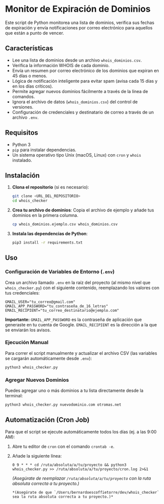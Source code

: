 # Monitor de Expiración de Dominios

Este script de Python monitorea una lista de dominios, verifica sus fechas de expiración y envía notificaciones por correo electrónico para aquellos que están a punto de vencer.

## Características

- Lee una lista de dominios desde un archivo `whois_dominios.csv`.
- Verifica la información WHOIS de cada dominio.
- Envía un resumen por correo electrónico de los dominios que expiran en 45 días o menos.
- Lógica de notificación inteligente para evitar spam (avisa cada 15 días y en los días críticos).
- Permite agregar nuevos dominios fácilmente a través de la línea de comandos.
- Ignora el archivo de datos (`whois_dominios.csv`) del control de versiones.
- Configuración de credenciales y destinatario de correo a través de un archivo `.env`.

## Requisitos

- Python 3
- `pip` para instalar dependencias.
- Un sistema operativo tipo Unix (macOS, Linux) con `cron` y `whois` instalado.

## Instalación

1.  **Clona el repositorio** (si es necesario):
    ```bash
    git clone <URL_DEL_REPOSITORIO>
    cd whois_checker
    ```

2.  **Crea tu archivo de dominios**:
    Copia el archivo de ejemplo y añade tus dominios en la primera columna.
    ```bash
    cp whois_dominios.ejemplo.csv whois_dominios.csv
    ```

3.  **Instala las dependencias de Python**:
    ```bash
    pip3 install -r requirements.txt
    ```

## Uso

### Configuración de Variables de Entorno (`.env`)

Crea un archivo llamado `.env` en la raíz del proyecto (al mismo nivel que `whois_checker.py`) con el siguiente contenido, reemplazando los valores con tus credenciales:

```
GMAIL_USER="tu_correo@gmail.com"
GMAIL_APP_PASSWORD="tu_contraseña_de_16_letras"
EMAIL_RECIPIENT="tu_correo_destinatario@ejemplo.com"
```

**Importante:** `GMAIL_APP_PASSWORD` es la contraseña de aplicación que generaste en tu cuenta de Google. `EMAIL_RECIPIENT` es la dirección a la que se enviarán los avisos.

### Ejecución Manual

Para correr el script manualmente y actualizar el archivo CSV (las variables se cargarán automáticamente desde `.env`):
```bash
python3 whois_checker.py
```

### Agregar Nuevos Dominios

Puedes agregar uno o más dominios a tu lista directamente desde la terminal:
```bash
python3 whois_checker.py nuevodominio.com otromas.net
```

## Automatización (Cron Job)

Para que el script se ejecute automáticamente todos los días (ej. a las 9:00 AM):

1.  Abre tu editor de `cron` con el comando `crontab -e`.
2.  Añade la siguiente línea:

    ```
    0 9 * * * cd /ruta/absoluta/a/tu/proyecto && python3 whois_checker.py >> /ruta/absoluta/a/tu/proyecto/cron.log 2>&1
    ```
    *(Asegúrate de reemplazar `/ruta/absoluta/a/tu/proyecto` con la ruta absoluta correcta a tu proyecto.)*
    ```
    *(Asegúrate de que `/Users/bernardoescoffietorre/dev/whois_checker` sea la ruta absoluta correcta a tu proyecto.)*